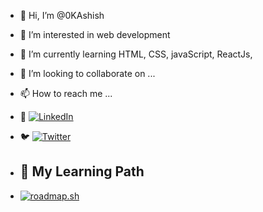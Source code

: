 - 👋 Hi, I’m @0KAshish
- 👀 I’m interested in web development
- 🌱 I’m currently learning HTML, CSS, javaScript, ReactJs, 
- 💞️ I’m looking to collaborate on ...
- 📫 How to reach me ...
- 💼 [![LinkedIn](https://img.shields.io/badge/LinkedIn-blue?style=for-the-badge&logo=linkedin)](https://www.linkedin.com/in/okashish)
- 🐦 [![Twitter](https://img.shields.io/badge/Twitter-blue?style=for-the-badge&logo=twitter)](https://www.x.com/001Ashishkumar)

- ## 📌 My Learning Path
- [![roadmap.sh](https://roadmap.sh/card/wide/6779702170129741a848c473?variant=dark)](https://roadmap.sh)

<!---
0KAshish/0KAshish is a ✨ special ✨ repository because its `README.md` (this file) appears on your GitHub profile.
You can click the Preview link to take a look at your changes.
--->
